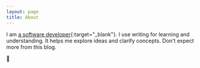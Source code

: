 ```yaml
---
layout: page
title: About
---
```


I am [a software
developer](https://github.com/jonathan-scholbach){:target="_blank"}. I use
writing for learning and understanding. It helps me explore ideas and
clarify concepts. Don't expect more from this blog.

<div class="flowers">
🌻
</div>
